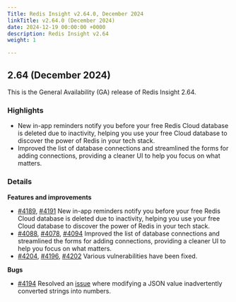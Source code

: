 ```yaml
---
Title: Redis Insight v2.64.0, December 2024
linkTitle: v2.64.0 (December 2024)
date: 2024-12-19 00:00:00 +0000
description: Redis Insight v2.64
weight: 1

---
```

## 2.64 (December 2024)
This is the General Availability (GA) release of Redis Insight 2.64.

### Highlights 
- New in-app reminders notify you before your free Redis Cloud database is deleted due to inactivity, helping you use your free Cloud database to discover the power of Redis in your tech stack.
- Improved the list of database connections and streamlined the forms for adding connections, providing a cleaner UI to help you focus on what matters.

### Details

**Features and improvements**
- [#4189](https://github.com/RedisInsight/RedisInsight/pull/4189), [#4191](https://github.com/RedisInsight/RedisInsight/pull/4191) New in-app reminders notify you before your free Redis Cloud database is deleted due to inactivity, helping you use your free Cloud database to discover the power of Redis in your tech stack.
- [#4088](https://github.com/RedisInsight/RedisInsight/pull/4088), [#4078](https://github.com/RedisInsight/RedisInsight/pull/4078), [#4094](https://github.com/RedisInsight/RedisInsight/pull/4094) Improved the list of database connections and streamlined the forms for adding connections, providing a cleaner UI to help you focus on what matters.
- [#4204](https://github.com/RedisInsight/RedisInsight/pull/4204), [#4196](https://github.com/RedisInsight/RedisInsight/pull/4196), [#4202](https://github.com/RedisInsight/RedisInsight/pull/4202) Various vulnerabilities have been fixed.

**Bugs**
- [#4194](https://github.com/RedisInsight/RedisInsight/pull/4194) Resolved an [issue](https://github.com/RedisInsight/RedisInsight/issues/4186) where modifying a JSON value inadvertently converted strings into numbers.
